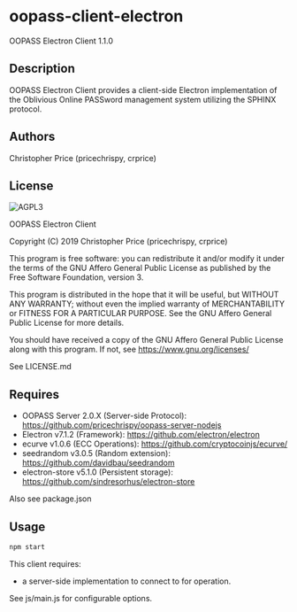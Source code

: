 # oopass-client-electron
OOPASS Electron Client 1.1.0

## Description
OOPASS Electron Client provides a client-side Electron implementation of the Oblivious Online PASSword management system utilizing the SPHINX protocol.

## Authors
Christopher Price (pricechrispy, crprice)

## License
![AGPL3](https://www.gnu.org/graphics/agplv3-with-text-162x68.png)

OOPASS Electron Client

Copyright (C) 2019  Christopher Price (pricechrispy, crprice)

This program is free software: you can redistribute it and/or modify it under the terms of the GNU Affero General Public License as published by the Free Software Foundation, version 3.

This program is distributed in the hope that it will be useful, but WITHOUT ANY WARRANTY; without even the implied warranty of MERCHANTABILITY or FITNESS FOR A PARTICULAR PURPOSE. See the GNU Affero General Public License for more details.

You should have received a copy of the GNU Affero General Public License along with this program. If not, see <https://www.gnu.org/licenses/>

See LICENSE.md

## Requires
* OOPASS Server 2.0.X (Server-side Protocol): https://github.com/pricechrispy/oopass-server-nodejs
* Electron v7.1.2 (Framework): https://github.com/electron/electron
* ecurve v1.0.6 (ECC Operations): https://github.com/cryptocoinjs/ecurve/
* seedrandom v3.0.5 (Random extension): https://github.com/davidbau/seedrandom
* electron-store v5.1.0 (Persistent storage): https://github.com/sindresorhus/electron-store

Also see package.json

## Usage
```bash
npm start
``` 

This client requires:
* a server-side implementation to connect to for operation.

See js/main.js for configurable options.
